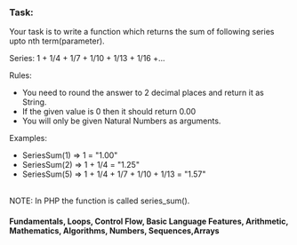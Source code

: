 ### Task:

<p> Your task is to write a function which returns the sum of following series upto nth term(parameter).

<p> Series: 1 + 1/4 + 1/7 + 1/10 + 1/13 + 1/16 +...

Rules:
<br>
- You need to round the answer to 2 decimal places and return it as String.
- If the given value is 0 then it should return 0.00
- You will only be given Natural Numbers as arguments.

<p> Examples:

- SeriesSum(1) => 1 = "1.00"
- SeriesSum(2) => 1 + 1/4 = "1.25"
- SeriesSum(5) => 1 + 1/4 + 1/7 + 1/10 + 1/13 = "1.57"

<br>
NOTE: In PHP the function is called series_sum().

#### Fundamentals, Loops, Control Flow, Basic Language Features, Arithmetic, Mathematics, Algorithms, Numbers, Sequences,Arrays
